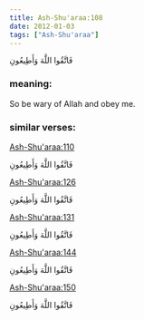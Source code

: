 ```yaml
---
title: Ash-Shu'araa:108
date: 2012-01-03
tags: ["Ash-Shu'araa"]
---
```

فَاتَّقُوا اللَّهَ وَأَطِيعُونِ
### meaning: 
So be wary of Allah and obey me.
### similar verses: 

[Ash-Shu'araa:110](/26/110)

فَاتَّقُوا اللَّهَ وَأَطِيعُونِ

[Ash-Shu'araa:126](/26/126)

فَاتَّقُوا اللَّهَ وَأَطِيعُونِ

[Ash-Shu'araa:131](/26/131)

فَاتَّقُوا اللَّهَ وَأَطِيعُونِ

[Ash-Shu'araa:144](/26/144)

فَاتَّقُوا اللَّهَ وَأَطِيعُونِ

[Ash-Shu'araa:150](/26/150)

فَاتَّقُوا اللَّهَ وَأَطِيعُونِ

